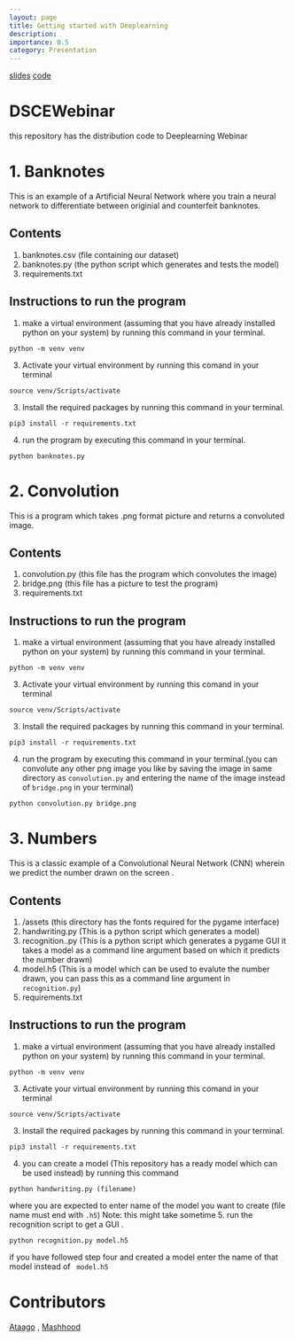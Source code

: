 ```yaml
---
layout: page
title: Getting started with Deeplearning
description: 
importance: 0.5
category: Presentation
---
```

[slides](https://docs.google.com/presentation/d/12pepY5yZWaklpfUzJsBgC8VutqHa7-t2DyxzhlrxkLE/edit?usp=sharing)
[code](https://github.com/MASHOD0/dscewebinar)

# DSCEWebinar
this repository has the distribution code to Deeplearning Webinar
# 1. Banknotes 
This is an example of a Artificial Neural Network where you train a neural network to differentiate between originial and counterfeit banknotes.
## Contents
1. banknotes.csv (file containing our dataset)
2. banknotes.py (the python script which generates and tests the model)
3. requirements.txt
## Instructions to run the program
1. make a virtual environment (assuming that you have already installed python on your system) by running this command in your terminal.
```
python -m venv venv
```
3. Activate your virtual environment by running this comand in your terminal
```
source venv/Scripts/activate
```
3. Install the required packages by running this command in your terminal.
```
pip3 install -r requirements.txt
```
4. run the program by executing this command in your terminal.
```
python banknotes.py
```
 # 2. Convolution 
 This is a program which takes .png format picture and returns a convoluted image.
 ## Contents
 1. convolution.py (this file has the program which convolutes the image)
 2. bridge.png (this file has a picture to test the program)
 3. requirements.txt
 
## Instructions to run the program
1. make a virtual environment (assuming that you have already installed python on your system) by running this command in your terminal.
```
python -m venv venv
```
3. Activate your virtual environment by running this comand in your terminal
```
source venv/Scripts/activate
```
3. Install the required packages by running this command in your terminal.
```
pip3 install -r requirements.txt
```
4. run the program by executing this command in your terminal.(you can convolute any other png image you like by saving the image in same directory as ```convolution.py``` and entering the name of the image instead of ```bridge.png``` in your terminal)
```
python convolution.py bridge.png
```
# 3. Numbers
This is a classic example of a Convolutional Neural Network (CNN) wherein we predict the number drawn on the screen .
## Contents
1. /assets (this directory has the fonts required for the pygame interface)
2. handwriting.py (This is a python script which generates a model)
3. recognition..py (This is a python script which generates a pygame GUI it takes a model as a command line argument based on which it predicts the number drawn)
4. model.h5 (This is a model which can be used to evalute the number drawn, you can pass this as a command line argument in ```recognition.py```)
5. requirements.txt
## Instructions to run the program
1. make a virtual environment (assuming that you have already installed python on your system) by running this command in your terminal.
```
python -m venv venv
```
3. Activate your virtual environment by running this comand in your terminal
```
source venv/Scripts/activate
```
3. Install the required packages by running this command in your terminal.
```
pip3 install -r requirements.txt
```
4. you can create a model (This repository has a ready model which can be used instead) by running this command
```
python handwriting.py (filename)
```
where you are expected to enter name of the model you want to create (file name must end with ```.h5```) 
Note: this might take sometime
5. run the recognition script to get a GUI .
```
python recognition.py model.h5
```
if you have followed step four and created a model enter the name of that model instead of ``` model.h5```
# Contributors 
[Ataago](https://github.com/Ataago/) ,
[Mashhood](https://github.com/MASHOD0/)

